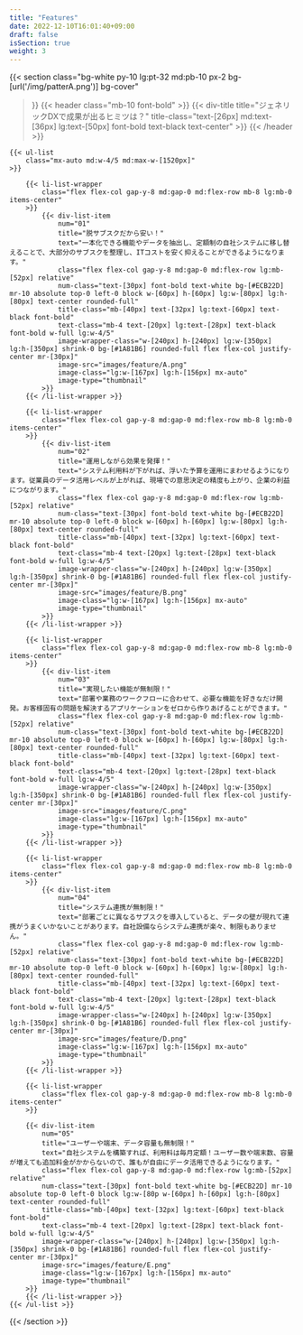```yaml
---
title: "Features"
date: 2022-12-10T16:01:40+09:00
draft: false
isSection: true
weight: 3
---
```


{{< section
    class="bg-white py-10 lg:pt-32 md:pb-10 px-2 bg-[url('/img/patterA.png')] bg-cover"
>}}
    {{< header
        class="mb-10 font-bold"
    >}}
        {{< div-title
            title="ジェネリックDXで成果が出るヒミツは？"
            title-class="text-[26px] md:text-[36px] lg:text-[50px] font-bold text-black text-center"
        >}}
    {{< /header >}}

    {{< ul-list
        class="mx-auto md:w-4/5 md:max-w-[1520px]"
    >}}

        {{< li-list-wrapper
            class="flex flex-col gap-y-8 md:gap-0 md:flex-row mb-8 lg:mb-0 items-center"
        >}}
            {{< div-list-item
                num="01"
                title="脱サブスクだから安い！"
                text="一本化できる機能やデータを抽出し、定額制の自社システムに移し替えることで、大部分のサブスクを整理し、ITコストを安く抑えることができるようになります。"
                class="flex flex-col gap-y-8 md:gap-0 md:flex-row lg:mb-[52px] relative"
                num-class="text-[30px] font-bold text-white bg-[#ECB22D] mr-10 absolute top-0 left-0 block w-[60px] h-[60px] lg:w-[80px] lg:h-[80px] text-center rounded-full"
                title-class="mb-[40px] text-[32px] lg:text-[60px] text-black font-bold"
                text-class="mb-4 text-[20px] lg:text-[28px] text-black font-bold w-full lg:w-4/5"
                image-wrapper-class="w-[240px] h-[240px] lg:w-[350px] lg:h-[350px] shrink-0 bg-[#1A81B6] rounded-full flex flex-col justify-center mr-[30px]"
                image-src="images/feature/A.png"
                image-class="lg:w-[167px] lg:h-[156px] mx-auto"
                image-type="thumbnail"
            >}}
        {{< /li-list-wrapper >}}

        {{< li-list-wrapper
            class="flex flex-col gap-y-8 md:gap-0 md:flex-row mb-8 lg:mb-0 items-center"
        >}}
            {{< div-list-item
                num="02"
                title="運用しながら効果を発揮！"
                text="システム利用料が下がれば、浮いた予算を運用にまわせるようになります。従業員のデータ活用レベルが上がれば、現場での意思決定の精度も上がり、企業の利益につながります。"
                class="flex flex-col gap-y-8 md:gap-0 md:flex-row lg:mb-[52px] relative"
                num-class="text-[30px] font-bold text-white bg-[#ECB22D] mr-10 absolute top-0 left-0 block w-[60px] h-[60px] lg:w-[80px] lg:h-[80px] text-center rounded-full"
                title-class="mb-[40px] text-[32px] lg:text-[60px] text-black font-bold"
                text-class="mb-4 text-[20px] lg:text-[28px] text-black font-bold w-full lg:w-4/5"
                image-wrapper-class="w-[240px] h-[240px] lg:w-[350px] lg:h-[350px] shrink-0 bg-[#1A81B6] rounded-full flex flex-col justify-center mr-[30px]"
                image-src="images/feature/B.png"
                image-class="lg:w-[167px] lg:h-[156px] mx-auto"
                image-type="thumbnail"
            >}}
        {{< /li-list-wrapper >}}

        {{< li-list-wrapper
            class="flex flex-col gap-y-8 md:gap-0 md:flex-row mb-8 lg:mb-0 items-center"
        >}}
            {{< div-list-item
                num="03"
                title="実現したい機能が無制限！"
                text="部署や業務のワークフローに合わせて、必要な機能を好きなだけ開発。お客様固有の問題を解決するアプリケーションをゼロから作りあげることができます。"
                class="flex flex-col gap-y-8 md:gap-0 md:flex-row lg:mb-[52px] relative"
                num-class="text-[30px] font-bold text-white bg-[#ECB22D] mr-10 absolute top-0 left-0 block w-[60px] h-[60px] lg:w-[80px] lg:h-[80px] text-center rounded-full"
                title-class="mb-[40px] text-[32px] lg:text-[60px] text-black font-bold"
                text-class="mb-4 text-[20px] lg:text-[28px] text-black font-bold w-full lg:w-4/5"
                image-wrapper-class="w-[240px] h-[240px] lg:w-[350px] lg:h-[350px] shrink-0 bg-[#1A81B6] rounded-full flex flex-col justify-center mr-[30px]"
                image-src="images/feature/C.png"
                image-class="lg:w-[167px] lg:h-[156px] mx-auto"
                image-type="thumbnail"
            >}}
        {{< /li-list-wrapper >}}

        {{< li-list-wrapper
            class="flex flex-col gap-y-8 md:gap-0 md:flex-row mb-8 lg:mb-0 items-center"
        >}}
            {{< div-list-item
                num="04"
                title="システム連携が無制限！"
                text="部署ごとに異なるサブスクを導入していると、データの壁が現れて連携がうまくいかないことがあります。自社設備ならシステム連携が楽々、制限もありません。"
                class="flex flex-col gap-y-8 md:gap-0 md:flex-row lg:mb-[52px] relative"
                num-class="text-[30px] font-bold text-white bg-[#ECB22D] mr-10 absolute top-0 left-0 block w-[60px] h-[60px] lg:w-[80px] lg:h-[80px] text-center rounded-full"
                title-class="mb-[40px] text-[32px] lg:text-[60px] text-black font-bold"
                text-class="mb-4 text-[20px] lg:text-[28px] text-black font-bold w-full lg:w-4/5"
                image-wrapper-class="w-[240px] h-[240px] lg:w-[350px] lg:h-[350px] shrink-0 bg-[#1A81B6] rounded-full flex flex-col justify-center mr-[30px]"
                image-src="images/feature/D.png"
                image-class="lg:w-[167px] lg:h-[156px] mx-auto"
                image-type="thumbnail"
            >}}
        {{< /li-list-wrapper >}}

        {{< li-list-wrapper
            class="flex flex-col gap-y-8 md:gap-0 md:flex-row mb-8 lg:mb-0 items-center"
        >}}

        {{< div-list-item
            num="05"
            title="ユーザーや端末、データ容量も無制限！"
            text="自社システムを構築すれば、利用料は毎月定額！ユーザー数や端末数、容量が増えても追加料金がかからないので、誰もが自由にデータ活用できるようになります。"
            class="flex flex-col gap-y-8 md:gap-0 md:flex-row lg:mb-[52px] relative"
            num-class="text-[30px] font-bold text-white bg-[#ECB22D] mr-10 absolute top-0 left-0 block lg:w-[80p w-[60px] h-[60px] lg:h-[80px] text-center rounded-full"
            title-class="mb-[40px] text-[32px] lg:text-[60px] text-black font-bold"
            text-class="mb-4 text-[20px] lg:text-[28px] text-black font-bold w-full lg:w-4/5"
            image-wrapper-class="w-[240px] h-[240px] lg:w-[350px] lg:h-[350px] shrink-0 bg-[#1A81B6] rounded-full flex flex-col justify-center mr-[30px]"
            image-src="images/feature/E.png"
            image-class="lg:w-[167px] lg:h-[156px] mx-auto"
            image-type="thumbnail"
        >}}
        {{< /li-list-wrapper >}}
    {{< /ul-list >}}

{{< /section >}}
